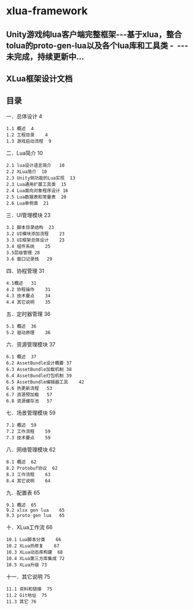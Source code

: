 # xlua-framework
Unity游戏纯lua客户端完整框架---基于xlua，整合tolua的proto-gen-lua以及各个lua库和工具类
- 
---未完成，持续更新中...
- 
XLua框架设计文档
-
目录
-
一．总体设计	4

    1.1 概述	4
    1.2 工程目录	4
    1.3 游戏启动流程	9

二．Lua简介	10

    2.1 lua设计语言简介	10
    2.2 XLua简介	10
    2.3 Unity侧功能的Lua实现	13
    2.3 Lua通用扩展工具类	15
    2.4 Lua面向对象程序设计	16
    2.5 Lua数据表和常量表	20
    2.6 Lua单例类	21

三．UI管理模块	23

    3.1 脚本目录结构	23
    3.2 UI模块添加流程	23
    3.3 UI框架总体设计	23
    3.4 组件系统	25
    3.5层级管理	28
    3.6 窗口记录栈	29

四．协程管理	31

    4.1概述	31
    4.2 协程操作	31
    4.3 技术要点	34
    4.4 其它说明	35

五．定时器管理	36

    5.1 概述	36
    5.2 驱动原理	36

六．资源管理模块	37

    6.1 概述	37
    6.2 AssetBundle设计概要	37
    6.3 AssetBundle加载机制	38
    6.4 AssetBundle打包机制	39
    6.5 AssetBundle编辑器工具	42
    6.6 热更新流程	53
    6.7 资源预加载	57
    6.8 资源缓存池	57

七．场景管理模块	59

    7.1 概述	59
    7.2 工作流程	59
    7.3 技术要点	59

八．网络管理模块	62

    8.1 概述	62
    8.2 Protobuf协议	62
    8.3 工作流程	63
    8.4 其它说明	64

九．配置表	65

    9.1 概述	65
    9.2 xlsx gen lua	65
    9.3 proto gen lua	65

十．XLua工作流	66

    10.1 Lua脚本分类	66
    10.2 XLua热修复	67
    10.3 XLua动态库构建	68
    10.4 XLua第三方库集成	72
    10.5 XLua升级	73

十一．其它说明	75

    11.1 资料和链接	75
    11.2 Git地址	75
    11.3 其它	76


 
